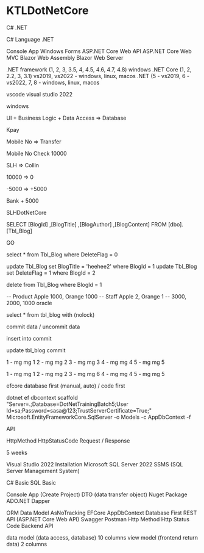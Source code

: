 # KTLDotNetCore  

C# .NET

C# Language .NET

Console App Windows Forms ASP.NET Core Web API ASP.NET Core Web MVC Blazor Web Assembly Blazor Web Server

.NET framework (1, 2, 3, 3.5, 4, 4.5, 4.6, 4.7, 4.8) windows .NET Core (1, 2, 2.2, 3, 3.1) vs2019, vs2022 - windows, linux, macos .NET (5 - vs2019, 6 - vs2022, 7, 8 - windows, linux, macos

vscode visual studio 2022

windows

UI + Business Logic + Data Access => Database

Kpay

Mobile No => Transfer

Mobile No Check 10000

SLH => Collin

10000 => 0

-5000 => +5000

Bank + 5000

SLHDotNetCore

SELECT [BlogId]
      ,[BlogTitle]
      ,[BlogAuthor]
      ,[BlogContent]
  FROM [dbo].[Tbl_Blog]

GO

select * from Tbl_Blog where DeleteFlag = 0

update Tbl_Blog set BlogTitle = 'heehee2' where BlogId = 1
update Tbl_Blog set DeleteFlag = 1 where BlogId = 2

delete from Tbl_Blog where BlogId = 1





-- Product Apple 1000, Orange 1000
-- Staff Apple 2, Orange 1
-- 3000, 2000, 1000
oracle

select * from tbl_blog with (nolock)

commit data / uncommit data

insert into commit

update tbl_blog commit

1 - mg mg 1 2 - mg mg 2 3 - mg mg 3 4 - mg mg 4 5 - mg mg 5

1 - mg mg 1 2 - mg mg 2 3 - mg mg 6 4 - mg mg 4 5 - mg mg 5

efcore database first (manual, auto) / code first

dotnet ef dbcontext scaffold "Server=.;Database=DotNetTrainingBatch5;User Id=sa;Password=sasa@123;TrustServerCertificate=True;" Microsoft.EntityFrameworkCore.SqlServer -o Models -c AppDbContext -f

API

HttpMethod HttpStatusCode Request / Response

5 weeks

Visual Studio 2022 Installation Microsoft SQL Server 2022 SSMS (SQL Server Management System)

C# Basic SQL Basic

Console App (Create Project) DTO (data transfer object) Nuget Package ADO.NET Dapper

ORM
Data Model
AsNoTracking EFCore
AppDbContext
Database First REST API (ASP.NET Core Web API)
Swagger
Postman
Http Method
Http Status Code
Backend API

data model (data access, database) 10 columns view model (frontend return data) 2 columns
